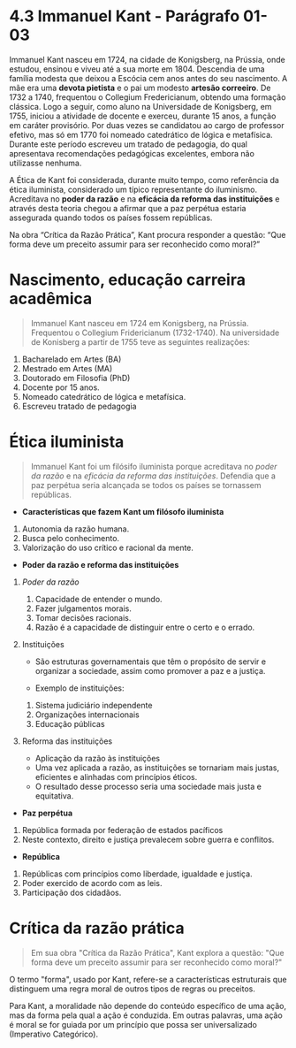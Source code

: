 # 4.3 Immanuel Kant - Parágrafo 01-03

Immanuel Kant nasceu em 1724, na cidade de Konigsberg, na Prússia, onde estudou, ensinou e viveu até a sua morte em 1804. Descendia de uma família modesta que deixou a Escócia cem anos antes do seu nascimento. A mãe era uma **devota pietista** e o pai um modesto **artesão correeiro**. De 1732 a 1740, frequentou o Collegium Fredericianum, obtendo uma formação clássica. Logo a seguir, como aluno na Universidade de Konigsberg, em 1755, iniciou a atividade de docente e exerceu, durante 15 anos, a função em caráter provisório. Por duas vezes se candidatou ao cargo de professor efetivo, mas só em 1770 foi nomeado catedrático de lógica e metafísica. Durante este período escreveu um tratado de pedagogia, do qual apresentava recomendações pedagógicas excelentes, embora não utilizasse nenhuma.

A Ética de Kant foi considerada, durante muito tempo, como referência da ética iluminista, considerado um típico representante do iluminismo. Acreditava no **poder da razão** e na **eficácia da reforma das instituições** e através desta teoria chegou a afirmar que a paz perpétua estaria assegurada quando todos os países fossem repúblicas.

Na obra “Crítica da Razão Prática”, Kant procura responder a questão: “Que forma deve um preceito assumir para ser reconhecido como moral?”

# Nascimento, educação carreira acadêmica

> Immanuel Kant nasceu em 1724 em Konigsberg, na Prússia. Frequentou o Collegium Fridericianum (1732-1740). Na universidade de Konisberg a partir de 1755 teve as seguintes realizações:

1. Bacharelado em Artes (BA)
2. Mestrado em Artes (MA)
3. Doutorado em Filosofia (PhD)
4. Docente por 15 anos.
5. Nomeado catedrático de lógica e metafísica.
6. Escreveu tratado de pedagogia

# Ética iluminista

> Immanuel Kant foi um filósifo iluminista porque acreditava no *poder da razão* e na *eficácia da reforma das instituições*. Defendia que a paz perpétua seria alcançada se todos os países se tornassem repúblicas.

- **Características que fazem Kant um filósofo iluminista**
  
1. Autonomia da razão humana.
2. Busca pelo conhecimento.
3. Valorização do uso crítico e racional da mente.
   
- **Poder da razão e reforma das instituições**
  
1. *Poder da razão*
   
    1. Capacidade de entender o mundo.
    2. Fazer julgamentos morais.
    3. Tomar decisões racionais.
    4. Razão é a capacidade de distinguir entre o certo e o errado.

2. Instituições
   
   - São estruturas governamentais que têm o propósito de servir e organizar a sociedade, assim como promover a paz e a justiça.
 
   - Exemplo de instituições:
 
    1. Sistema judiciário independente
    2. Organizações internacionais
    3. Educação públicas

3. Reforma das instituições

    - Aplicação da razão às instituições
    - Uma vez aplicada a razão, as instituições se tornariam mais justas, eficientes e alinhadas com princípios éticos.
    - O resultado desse processo seria uma sociedade mais justa e equitativa.

- **Paz perpétua**

1. República formada por federação de estados pacíficos
2. Neste contexto, direito e justiça prevalecem sobre guerra e conflitos.

- **República**

1. Repúblicas com princípios como liberdade, igualdade e justiça.
2. Poder exercido de acordo com as leis.
3. Participação dos cidadãos.

# Crítica da razão prática

> Em sua obra "Crítica da Razão Prática", Kant explora a questão: "Que forma deve um preceito assumir para ser reconhecido como moral?"

O termo "forma", usado por Kant, refere-se a características estruturais que distinguem uma regra moral de outros tipos de regras ou preceitos.

Para Kant, a moralidade não depende do conteúdo específico de uma ação, mas da forma pela qual a ação é conduzida. Em outras palavras, uma ação é moral se for guiada por um princípio que possa ser universalizado (Imperativo Categórico).
